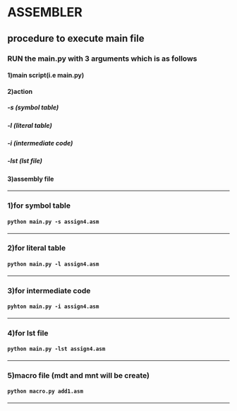 #	ASSEMBLER
## ****procedure to execute main file**** 
### RUN the main.py with 3 arguments which is as follows
#### 1)main script(i.e main.py)
#### 2)action 
#####	-s (symbol table)
#####	-l (literal table)
#####	-i (intermediate code)
#####	-lst (lst file)
#### 3)assembly file
-----
### 1)for symbol table
#### `python main.py -s assign4.asm`
-----
### 2)for literal table
#### `python main.py -l assign4.asm`
-----
### 3)for intermediate code
#### `pyhton main.py -i assign4.asm`
-----
### 4)for lst file
#### `python main.py -lst assign4.asm`
-----
### 5)macro file (mdt and mnt will be create)
#### `python macro.py add1.asm`
-----
